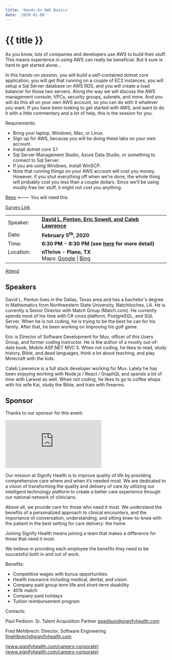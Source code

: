 ```yaml
---
title: 'Hands-On AWS Basics'
date: '2020-01-08'
---
```

# {{ title }}

As you know, lots of companies and developers use AWS to build their stuff. This means experience in using AWS can really be beneficial. But it sure is hard to get started alone...

In this hands-on session, you will build a self-contained dotnet core application, you will get that running on a couple of EC2 instances, you will setup a Sql Server database on AWS RDS, and you will create a load balancer for those two servers. Along the way we will discuss the AWS management console, VPCs, security groups, subnets, and more. And you will do this all on your own AWS account, so you can do with it whatever you want. If you have been looking to get started with AWS, and want to do it with a little commentary and a lot of help, this is the session for you.

Requirements:

* Bring your laptop, Windows, Mac, or Linux.
* Sign up for AWS, because you will be doing these labs on your own account.
* Install dotnet core 3.1
* Sql Server Management Studio, Azure Data Studio, or something to connect to Sql Server.
* If you are using Windows, install WinSCP.
* Note that running things on your AWS account will cost you money. However, if you shut everything off when we're done, the whole thing will probably cost you less than a couple dollars. Since we'll be using mostly free tier stuff, it might not cost you anything.

 

[Repo](https://github.com/north-dallas-developers/AWSDotnetCoreHandsOnLab) <--- You will need this

[Survey Link](https://www.surveymonkey.com/r/CH6CXPS)

<table>
<tbody>
        <tr>
            <td>Speaker:</td>
            <td>&nbsp;</td>
            <td><b><a title="Several of us" target="_blank" href="http://northdallas.net">David L. Penton, Eric Sowell, and Caleb Lawrence</a></b></td>
        </tr>
        <tr>
            <td>Date:</td>
            <td>&nbsp;</td>
            <td><b>February 5<sup>th</sup>, 2020</b></td>
        </tr>
        <tr>
            <td valign="top">Time:</td>
            <td>&nbsp;</td>
            <td><b>6:30 PM - 8:30 PM (see <a title="Location" href="/location/">here</a> for more detail)</b></td>
        </tr>
        <tr>
            <!-- REVIEW LOCATION FOR CORRECTNESS -->
            <td valign="top">Location:</td>
            <td>&nbsp;</td>
            <td><b>nThrive - Plano, TX</b><br>
            Maps: <a title="Google" target="_blank" href="https://goo.gl/maps/1OyNE">Google</a> | <a title="Bing" target="_blank" href="http://binged.it/1afBEJ9">Bing</a></td>
        </tr>
    </tbody>
</table>

[Attend](https://www.eventbrite.com/e/hands-on-flutter-write-an-app-for-iphone-and-androids-in-59-minutes-tickets-88108766693)

## Speakers

David L. Penton lives in the Dallas, Texas area and has a bachelor's degree in Mathematics from Northwestern State University, Natchitoches, LA. He is currently a Senior Director with Match Group (Match.com). He currently spends most of his time with C# cross platform, PostgreSQL, and SQL Server. When he is not coding, he is trying to be the best he can for his family. After that, he been working on improving his golf game.

Eric is Director of Software Development for Muv, officer of this Users Group, and former coding instructor. He is the author of a mostly out-of-date book, Mobile ASP.NET MVC 5. When not coding, he likes to read, study history, Bible, and dead languages, think a lot about teaching, and play Minecraft with the kids.

Caleb Lawrence is a full stack developer working for Muv. Lately he has been enjoying working with Node.js / React / GraphQL and spends a lot of time with Laravel as well. When not coding, he likes to go to coffee shops with his wife Kai, study the Bible, and train with firearms.

 

## Sponsor

Thanks to our sponsor for this event:

![Signify](https://www.iabhp.com/wp-content/plugins/kcrnc-advanced-users/image.php?i=Signify_Health_Logo.png)

Our mission at Signify Health is to improve quality of life by providing comprehensive care where and when it’s needed most. We are dedicated to a vision of transforming the quality and delivery of care by utilizing our intelligent technology platform to create a better care experience through our national network of clinicians.

Above all, we provide care for those who need it most. We understand the benefits of a personalized approach to clinical encounters, and the importance of conversation, understanding, and sitting knee-to-knee with the patient in the best setting for care delivery: the home.

Joining Signify Health means joining a team that makes a difference for those that need it most.

We believe in providing each employee the benefits they need to be successful both in and out of work.

Benefits:

* Competitive wages with bonus opportunities
* Health insurance including medical, dental, and vision
* Company paid group term life and short-term disability
* 401k match
* Company paid holidays
* Tuition reimbursement program

Contacts:

Paul Pedison: Sr. Talent Acquisition Partner <a href="mailto:ppedison@signifyhealth.com">ppedison@signifyhealth.com</a>

Fred Mehlbrech: Director, Software Engineering <a href="mailto:fmehlbrech@signifyhealth.com">fmehlbrech@signifyhealth.com</a>

[www.signifyhealth.com/careers-corporate](www.signifyhealth.com/careers-corporate)
 